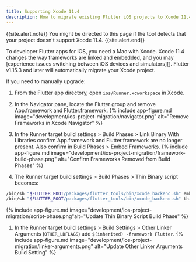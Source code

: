 ```yaml
---
title: Supporting Xcode 11.4
description: How to migrate existing Flutter iOS projects to Xcode 11.4.
---
```


{{site.alert.note}}
  You might be directed to this page if the tool detects that your project
  doesn't support Xcode 11.4.
{{site.alert.end}}

To developer Flutter apps for iOS, you need a Mac with Xcode.
Xcode 11.4 changes the way frameworks are linked and embedded, and
you may [experience issues switching between iOS devices and simulators][].
Flutter v1.15.3 and later will automatically migrate your Xcode project.

If you need to manually upgrade:
1. From the Flutter app directory, open `ios/Runner.xcworkspace` in Xcode.
1. In the Navigator pane, locate the Flutter group and remove App.framework
and Flutter.framework.
{% include app-figure.md image="development/ios-project-migration/navigator.png" alt="Remove Frameworks in Xcode Navigator" %}

1. In the Runner target build settings > Build Phases > Link Binary With Libraries
confirm App.framework and Flutter.framework are no longer present. Also confirm
in Build Phases > Embed Frameworks.
{% include app-figure.md image="development/ios-project-migration/framework-build-phase.png" alt="Confirm Frameworks Removed from Build Phases" %}

1. The Runner target build settings > Build Phases > Thin Binary script becomes:
```sh
/bin/sh "$FLUTTER_ROOT/packages/flutter_tools/bin/xcode_backend.sh" embed
/bin/sh "$FLUTTER_ROOT/packages/flutter_tools/bin/xcode_backend.sh" thin
```
{% include app-figure.md image="development/ios-project-migration/script-phase.png"alt="Update Thin Binary Script Build Phase" %}

1. In the Runner target build settings > Build Settings > Other Linker Arguments (`OTHER_LDFLAGS`)
add `$(inherited) -framework Flutter`.
{% include app-figure.md image="development/ios-project-migration/linker-arguments.png" alt="Update Other Linker Arguments Build Setting" %}

[experience issues switching between iOS devices and the simulator]: https://github.com/flutter/flutter/issues/50568
